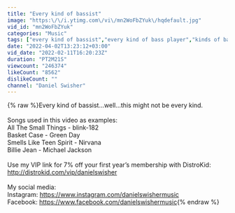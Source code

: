 ```yaml
---
title: "Every kind of bassist"
image: "https:\/\/i.ytimg.com\/vi\/mn2WoFbZYuk\/hqdefault.jpg"
vid_id: "mn2WoFbZYuk"
categories: "Music"
tags: ["every kind of bassist","every kind of bass player","kinds of bass players"]
date: "2022-04-02T13:23:12+03:00"
vid_date: "2022-02-11T16:20:23Z"
duration: "PT2M21S"
viewcount: "246374"
likeCount: "8562"
dislikeCount: ""
channel: "Daniel Swisher"
---
```

{% raw %}Every kind of bassist...well...this might not be every kind. <br /><br />Songs used in this video as examples:<br />All The Small Things - blink-182<br />Basket Case - Green Day<br />Smells Like Teen Spirit - Nirvana<br />Billie Jean - Michael Jackson<br /><br />Use my VIP link for 7% off your first year’s membership with DistroKid: <a rel="nofollow" target="blank" href="http://distrokid.com/vip/danielswisher">http://distrokid.com/vip/danielswisher</a><br /><br />My social media:<br />Instagram: <a rel="nofollow" target="blank" href="https://www.instagram.com/danielswishermusic">https://www.instagram.com/danielswishermusic</a><br />Facebook: <a rel="nofollow" target="blank" href="https://www.facebook.com/danielswishermusic">https://www.facebook.com/danielswishermusic</a>{% endraw %}
